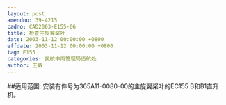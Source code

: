 ```yaml
---
layout: post
amendno: 39-4215
cadno: CAD2003-E155-06
title: 检查主旋翼桨叶
date: 2003-11-12 00:00:00 +0800
effdate: 2003-11-12 00:00:00 +0800
tag: E155
categories: 民航中南管理局适航处
author: 王敏
---
```


##适用范围:
安装有件号为365A11-0080-00的主旋翼桨叶的EC155 B和B1直升机。

